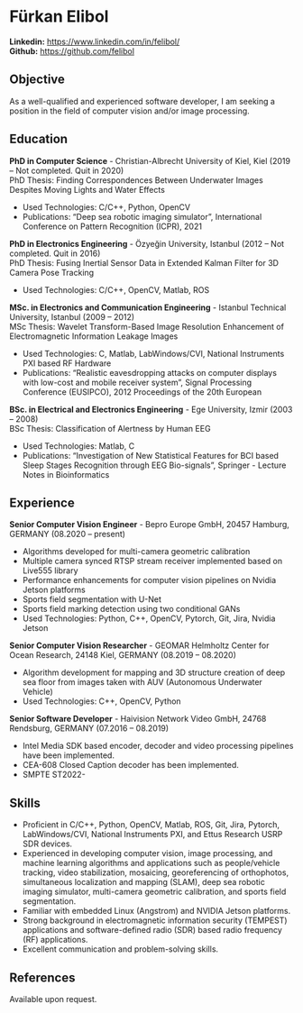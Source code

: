 # Fürkan Elibol
**Linkedin:** https://www.linkedin.com/in/felibol/<br>
**Github:** https://github.com/felibol<br>

## Objective
As a well-qualified and experienced software developer, I am seeking a position in the field of computer vision and/or image processing.

## Education
**PhD in Computer Science** - Christian-Albrecht University of Kiel, Kiel (2019 – Not completed. Quit in 2020)<br>
PhD Thesis: Finding Correspondences Between Underwater Images Despites Moving Lights and Water Effects<br>
- Used Technologies: C/C++, Python, OpenCV
- Publications: “Deep sea robotic imaging simulator”, International Conference on Pattern Recognition (ICPR), 2021

**PhD in Electronics Engineering** - Özyeğin University, Istanbul (2012 – Not completed. Quit in 2016)<br>
PhD Thesis: Fusing Inertial Sensor Data in Extended Kalman Filter for 3D Camera Pose Tracking<br>
- Used Technologies: C/C++, OpenCV, Matlab, ROS

**MSc. in Electronics and Communication Engineering** - Istanbul Technical University, Istanbul (2009 – 2012)<br>
MSc Thesis: Wavelet Transform-Based Image Resolution Enhancement of Electromagnetic Information Leakage Images<br>
- Used Technologies: C, Matlab, LabWindows/CVI, National Instruments PXI based RF Hardware
- Publications: “Realistic eavesdropping attacks on computer displays with low-cost and mobile receiver system”, Signal Processing Conference (EUSIPCO), 2012 Proceedings of the 20th European

**BSc. in Electrical and Electronics Engineering** - Ege University, Izmir (2003 – 2008)<br>
BSc Thesis: Classification of Alertness by Human EEG<br>
- Used Technologies: Matlab, C
- Publications: “Investigation of New Statistical Features for BCI based Sleep Stages Recognition through EEG Bio-signals”, Springer - Lecture Notes in Bioinformatics

## Experience
**Senior Computer Vision Engineer** - Bepro Europe GmbH, 20457 Hamburg, GERMANY (08.2020 – present)<br>
- Algorithms developed for multi-camera geometric calibration
- Multiple camera synced RTSP stream receiver implemented based on Live555 library
- Performance enhancements for computer vision pipelines on Nvidia Jetson platforms
- Sports field segmentation with U-Net
- Sports field marking detection using two conditional GANs
- Used Technologies: Python, C++, OpenCV, Pytorch, Git, Jira, Nvidia Jetson

**Senior Computer Vision Researcher** - GEOMAR Helmholtz Center for Ocean Research, 24148 Kiel, GERMANY (08.2019 – 08.2020)<br>
- Algorithm development for mapping and 3D structure creation of deep sea floor from images taken with AUV (Autonomous Underwater Vehicle)
- Used Technologies: C++, OpenCV, Python

**Senior Software Developer** - Haivision Network Video GmbH, 24768 Rendsburg, GERMANY (07.2016 – 08.2019)<br>
- Intel Media SDK based encoder, decoder and video processing pipelines have been implemented.
- CEA-608 Closed Caption decoder has been implemented.
- SMPTE ST2022-

## Skills
- Proficient in C/C++, Python, OpenCV, Matlab, ROS, Git, Jira, Pytorch, LabWindows/CVI, National Instruments PXI, and Ettus Research USRP SDR devices.
- Experienced in developing computer vision, image processing, and machine learning algorithms and applications such as people/vehicle tracking, video stabilization, mosaicing, georeferencing of orthophotos, simultaneous localization and mapping (SLAM), deep sea robotic imaging simulator, multi-camera geometric calibration, and sports field segmentation.
- Familiar with embedded Linux (Angstrom) and NVIDIA Jetson platforms.
- Strong background in electromagnetic information security (TEMPEST) applications and software-defined radio (SDR) based radio frequency (RF) applications.
- Excellent communication and problem-solving skills.

## References
Available upon request.